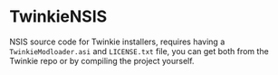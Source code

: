 # TwinkieNSIS
NSIS source code for Twinkie installers, requires having a `TwinkieModloader.asi` and `LICENSE.txt` file, you can get both from the Twinkie repo or by compiling the project yourself.
